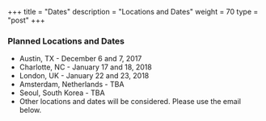 +++
title = "Dates"
description = "Locations and Dates"
weight = 70
type = "post"
+++

### Planned Locations and Dates
  * Austin, TX - December 6 and 7, 2017
  * Charlotte, NC - January 17 and 18, 2018
  * London, UK - January 22 and 23, 2018
  * Amsterdam, Netherlands - TBA
  * Seoul, South Korea - TBA
  * Other locations and dates will be considered. Please use the email below.